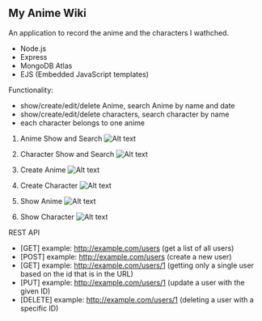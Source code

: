 ## My Anime Wiki 

An application to record the anime and the characters I wathched.

- Node.js
- Express
- MongoDB Atlas
- EJS (Embedded JavaScript templates)

Functionality:
- show/create/edit/delete Anime, search Anime by name and date
- show/create/edit/delete characters, search character by name
- each character belongs to one anime

1. Anime Show and Search
![Alt text](https://github.com/sleepsheee/MyAnimeWiki/blob/main/anime.png)

2. Character Show and Search
![Alt text](https://github.com/sleepsheee/MyAnimeWiki/blob/main/character.png)

3. Create Anime
![Alt text](https://github.com/sleepsheee/MyAnimeWiki/blob/main/createAnime.png)

4. Create Character
![Alt text](https://github.com/sleepsheee/MyAnimeWiki/blob/main/createcharacter.png)

5. Show Anime
![Alt text](https://github.com/sleepsheee/MyAnimeWiki/blob/main/showanime.png)

6. Show Character
![Alt text](https://github.com/sleepsheee/MyAnimeWiki/blob/main/showcharacter.png)


REST API
- [GET]     example: http://example.com/users (get a list of all users)
- [POST]    example: http://example.com/users (create a new user)
- [GET]     example: http://example.com/users/1 (getting only a single user based on the id that is in the URL)
- [PUT]     example: http://example.com/users/1 (update a user with the given ID)
- [DELETE]  example: http://example.com/users/1 (deleting a user with a specific ID)


